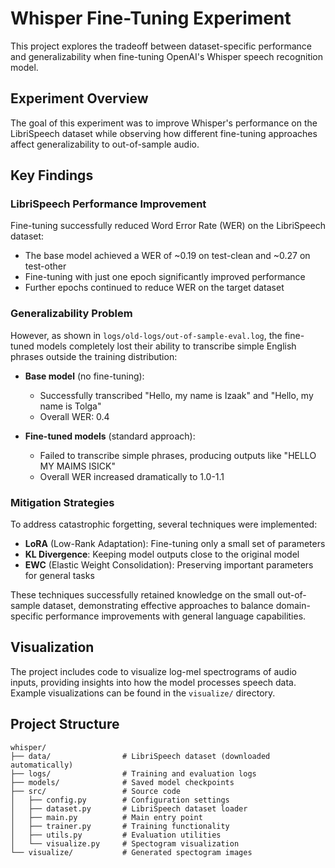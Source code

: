 # Whisper Fine-Tuning Experiment

This project explores the tradeoff between dataset-specific performance and generalizability when fine-tuning OpenAI's Whisper speech recognition model.

## Experiment Overview

The goal of this experiment was to improve Whisper's performance on the LibriSpeech dataset while observing how different fine-tuning approaches affect generalizability to out-of-sample audio.

## Key Findings

### LibriSpeech Performance Improvement

Fine-tuning successfully reduced Word Error Rate (WER) on the LibriSpeech dataset:

- The base model achieved a WER of ~0.19 on test-clean and ~0.27 on test-other
- Fine-tuning with just one epoch significantly improved performance
- Further epochs continued to reduce WER on the target dataset

### Generalizability Problem

However, as shown in `logs/old-logs/out-of-sample-eval.log`, the fine-tuned models completely lost their ability to transcribe simple English phrases outside the training distribution:

- **Base model** (no fine-tuning):
  - Successfully transcribed "Hello, my name is Izaak" and "Hello, my name is Tolga"
  - Overall WER: 0.4

- **Fine-tuned models** (standard approach):
  - Failed to transcribe simple phrases, producing outputs like "HELLO MY MAIMS ISICK"
  - Overall WER increased dramatically to 1.0-1.1

### Mitigation Strategies

To address catastrophic forgetting, several techniques were implemented:

- **LoRA** (Low-Rank Adaptation): Fine-tuning only a small set of parameters
- **KL Divergence**: Keeping model outputs close to the original model
- **EWC** (Elastic Weight Consolidation): Preserving important parameters for general tasks

These techniques successfully retained knowledge on the small out-of-sample dataset, demonstrating effective approaches to balance domain-specific performance improvements with general language capabilities.

## Visualization

The project includes code to visualize log-mel spectrograms of audio inputs, providing insights into how the model processes speech data. Example visualizations can be found in the `visualize/` directory.

## Project Structure

```
whisper/
├── data/                # LibriSpeech dataset (downloaded automatically)
├── logs/                # Training and evaluation logs
├── models/              # Saved model checkpoints
├── src/                 # Source code
│   ├── config.py        # Configuration settings
│   ├── dataset.py       # LibriSpeech dataset loader
│   ├── main.py          # Main entry point
│   ├── trainer.py       # Training functionality
│   ├── utils.py         # Evaluation utilities
│   └── visualize.py     # Spectogram visualization
└── visualize/           # Generated spectogram images
```
